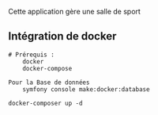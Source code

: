 Cette application gère une salle de sport

## Intégration de docker

    # Prérequis :
        docker
        docker-compose

    Pour la Base de données
        symfony console make:docker:database
        
    docker-composer up -d
